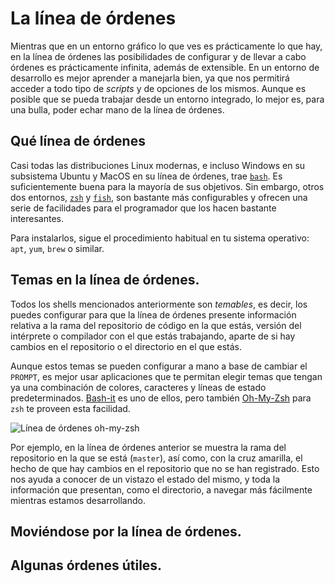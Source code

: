 # La línea de órdenes

Mientras que en un entorno gráfico lo que ves es prácticamente lo que
hay, en la línea de órdenes las posibilidades de configurar y de
llevar a cabo órdenes es prácticamente infinita, además de
extensible. En un entorno de desarrollo es mejor aprender a manejarla
bien, ya que nos permitirá acceder a todo tipo de *scripts* y de
opciones de los mismos. Aunque es posible que se pueda trabajar desde
un entorno integrado, lo mejor es, para una bulla, poder echar mano de
la línea de órdenes.

## Qué línea de órdenes

Casi todas las distribuciones Linux modernas, e incluso Windows en su
subsistema Ubuntu y MacOS en su línea de órdenes,
trae [`bash`](https://en.wikipedia.org/wiki/Bash_(Unix_shell)). Es
suficientemente buena para la mayoría de sus objetivos. Sin embargo,
otros dos entornos, [`zsh`](https://zsh.org)
y [`fish`](https://fishshell.com), son bastante más configurables y
ofrecen una serie de facilidades para el programador que los hacen
bastante interesantes.

Para instalarlos, sigue el procedimiento habitual en tu sistema
operativo: `apt`, `yum`, `brew` o similar.

## Temas en la línea de órdenes.

Todos los shells mencionados anteriormente son *temables*, es decir,
los puedes configurar para que la línea de órdenes presente
información relativa a la rama del repositorio de código en la que
estás, versión del intérprete o compilador con el que estás
trabajando, aparte de si hay cambios en el repositorio o el directorio
en el que estás.

Aunque estos temas se pueden configurar a mano a base de cambiar el
`PROMPT`, es mejor usar aplicaciones que te permitan elegir temas que
tengan ya una combinación de colores, caracteres y líneas de estado
predeterminados. [Bash-it](https://github.com/Bash-it/bash-it) es uno
de ellos, pero también
[Oh-My-Zsh](https://github.com/robbyrussell/oh-my-zsh) para `zsh` te
proveen esta facilidad.

![Línea de órdenes oh-my-zsh](../img/oh-my-zsh.png)

Por ejemplo, en la línea de órdenes anterior se muestra la rama del
repositorio en la que se está (`master`), así como, con la cruz
amarilla, el hecho de que hay cambios en el repositorio que no se han
registrado. Esto nos ayuda a conocer de un vistazo el estado del
mismo, y toda la información que presentan, como el directorio, a
navegar más fácilmente mientras estamos desarrollando. 

## Moviéndose por la línea de órdenes.

## Algunas órdenes útiles.


